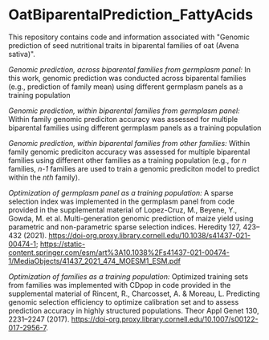 # OatBiparentalPrediction_FattyAcids

This repository contains code and information associated with "Genomic prediction of seed nutritional traits in biparental families of oat (Avena sativa)". 

<i> Genomic prediction, across biparental families from germplasm panel: </i> In this work, genomic prediction was conducted across biparental families (e.g., prediction of family mean) using different germplasm panels as a training population

<i> Genomic prediction, within biparental families from germplasm panel: </i> Within family genomic prediciton accuracy was assessed for multiple biparental families using different germplasm panels as a training population

<i> Genomic prediction, within biparental families from other families: </i> Within family genomic prediciton accuracy was assessed for multiple biparental families using different other families as a training population (e.g., for <i>n</i> families, <i>n-1</i> families are used to train a genomic prediciton model to predict within the <i>nth</i> family).

<i> Optimization of germplasm panel as a training population: </i> A sparse selection index was implemented in the germplasm panel from code provided in the supplemental material of Lopez-Cruz, M., Beyene, Y., Gowda, M. et al. Multi-generation genomic prediction of maize yield using parametric and non-parametric sparse selection indices. Heredity 127, 423–432 (2021). https://doi-org.proxy.library.cornell.edu/10.1038/s41437-021-00474-1; https://static-content.springer.com/esm/art%3A10.1038%2Fs41437-021-00474-1/MediaObjects/41437_2021_474_MOESM1_ESM.pdf

<i> Optimization of families as a training population: </i> Optimized training sets from families was implemented with CDpop in code provided in the supplemental material of Rincent, R., Charcosset, A. & Moreau, L. Predicting genomic selection efficiency to optimize calibration set and to assess prediction accuracy in highly structured populations. Theor Appl Genet 130, 2231–2247 (2017). https://doi-org.proxy.library.cornell.edu/10.1007/s00122-017-2956-7. 
